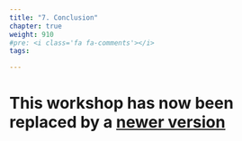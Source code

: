 ```yaml
---
title: "7. Conclusion"
chapter: true
weight: 910
#pre: <i class='fa fa-comments'></i>
tags:

---
```


# This workshop has now been replaced by a [newer version](https://catalog.us-east-1.prod.workshops.aws/workshops/afee4679-89af-408b-8108-44f5b1065cc7)
